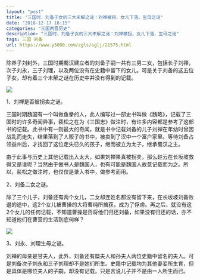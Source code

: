 ```yaml
---
layout: "post"
title: "三国时，刘备子女的三大未解之谜：刘禅被拐，女儿下落，生母之谜"
date: "2018-12-17 16:15"
categories: "三国两晋历史"
description: "三国时，刘备子女的三大未解之谜：刘禅被拐，女儿下落，生母之谜"
tags: 三国 刘备
url: https://www.y5000.com/zgls/sglj/21575.html
---
```






除养子刘封外，三国时期蜀汉建立者的刘备子嗣一共有三男二女，包括长子刘禅，次子刘永，三子刘理，以及两位没有在史籍中留下的女儿。可是关于刘备的这五位子女，却有着三个未解之谜在历史中并没有得到的记载。

![](https://img.y5000.com/uploads/allimg/170517/11-1F51G63PJ53.jpg)

1、刘禅是否被拐卖之谜。

三国时期魏国有一个叫做鱼豢的人，此人编写过一部史书叫做《魏略》，记载了三国时的许多奇闻异事，裴松之在为《三国志》做注时，有许多内容都是参考了这部书的记载。此书中有一则最大的奇闻，就是书中记载刘备的儿子刘禅在年幼时曾因战乱而走失，结果落到了人贩子的书中，被卖到了汉中一个富户家里。等待刘备占领益州后，才找回了这位走失已久的孩子，继而被立为太子，继承蜀汉之主。

由于此事与历史上其他记载出入太大，如果刘禅果真被拐卖，那么赵云在长坂坡救得又是谁呢？当然由于做书人是魏国人，也有可能是魏国人故意记载而为之。所以，裴松之做注时，也仅仅是录入书中，做参考而用。

2、刘备二女之谜。

除了三个儿子，刘备还有两个女儿，二女却连姓名都没有留下来，在长坂坡刘备败退的途中，这2个女儿被曹操的大将曹纯所擒获，成为了俘虏。再之后，就没有这2个女儿的任何记载，不知道曹操是否将他们归还刘备，如果没有归还的话，亦不知道他们在曹营的生活到底何样？

![](https://img.y5000.com/uploads/allimg/170517/11-1F51G63T9613.jpg)

3、刘永、刘理生母之谜。

刘禅的母亲是甘夫人，此外，刘备还有糜夫人和孙夫人两位史籍中留名的夫人。可是刘备次子刘永和三子刘理却不是她们所生。史籍中记载均为其他妻妾所生育，但是具体是哪位夫人的子嗣，却没有记载。只是言说儿子并不是由一人所生而已。
